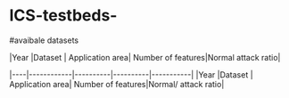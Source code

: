 # ICS-testbeds-

#avaibale datasets

|Year	|Dataset |	Application area|  Number of features|Normal attack ratio|

|----|------------|----------|----------|-----------|
|Year |Dataset | Application area| Number of features|Normal/ attack ratio|
